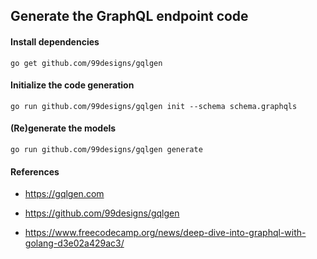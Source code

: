 
## Generate the GraphQL endpoint code

#### Install dependencies

```shell
go get github.com/99designs/gqlgen     
```

#### Initialize the code generation

```shell
go run github.com/99designs/gqlgen init --schema schema.graphqls
```

#### (Re)generate the models

```shell
go run github.com/99designs/gqlgen generate
```

#### References

* https://gqlgen.com

* https://github.com/99designs/gqlgen
* https://www.freecodecamp.org/news/deep-dive-into-graphql-with-golang-d3e02a429ac3/


